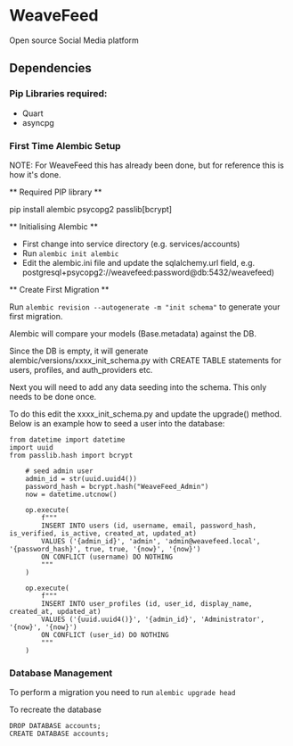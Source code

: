 # WeaveFeed
Open source Social Media platform

## Dependencies

### Pip Libraries required:
* Quart
* asyncpg

### First Time Alembic Setup

NOTE: For WeaveFeed this has already been done, but for reference
      this is how it's done.

** Required PIP library **

pip install alembic psycopg2 passlib[bcrypt]

** Initialising Alembic **

* First change into service directory (e.g. services/accounts)
* Run `alembic init alembic`
* Edit the alembic.ini file and update the sqlalchemy.url field,
  e.g. postgresql+psycopg2://weavefeed:password@db:5432/weavefeed)

** Create First Migration **

Run `alembic revision --autogenerate -m "init schema"` to generate
your first migration.

Alembic will compare your models (Base.metadata) against the DB.

Since the DB is empty, it will generate alembic/versions/xxxx_init_schema.py
with CREATE TABLE statements for users, profiles, and auth_providers etc.

Next you will need to add any data seeding into the schema. This only
needs to be done once.

To do this edit the xxxx_init_schema.py and update the upgrade() method.
Below is an example how to seed a user into the database:

```
from datetime import datetime
import uuid
from passlib.hash import bcrypt

    # seed admin user
    admin_id = str(uuid.uuid4())
    password_hash = bcrypt.hash("WeaveFeed_Admin")
    now = datetime.utcnow()

    op.execute(
        f"""
        INSERT INTO users (id, username, email, password_hash, is_verified, is_active, created_at, updated_at)
        VALUES ('{admin_id}', 'admin', 'admin@weavefeed.local', '{password_hash}', true, true, '{now}', '{now}')
        ON CONFLICT (username) DO NOTHING
        """
    )

    op.execute(
        f"""
        INSERT INTO user_profiles (id, user_id, display_name, created_at, updated_at)
        VALUES ('{uuid.uuid4()}', '{admin_id}', 'Administrator', '{now}', '{now}')
        ON CONFLICT (user_id) DO NOTHING
        """
    )
```

### Database Management

To perform a migration you need to run `alembic upgrade head`

To recreate the database

```
DROP DATABASE accounts;
CREATE DATABASE accounts;
```